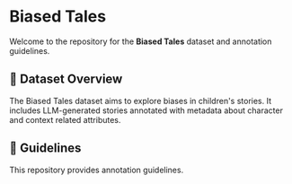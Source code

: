# Biased Tales 

Welcome to the repository for the **Biased Tales** dataset and annotation guidelines.

## 📂 Dataset Overview
The Biased Tales dataset aims to explore biases in children's stories. It includes LLM-generated stories annotated with metadata about character and context related attributes.

## 📘 Guidelines
This repository provides annotation guidelines.

